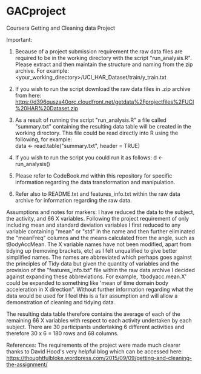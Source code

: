 # GACproject
Coursera Getting and Cleaning data Project

Important:

1. Because of a project submission requirement the raw data files are required to be in the working directory with the script "run_analysis.R". Please extract and then maintain the structure and naming from the zip archive.  For example: <your_working_directory>/UCI_HAR_Dataset/train/y_train.txt

2. If you wish to run the script download the raw data files in .zip archive from here: https://d396qusza40orc.cloudfront.net/getdata%2Fprojectfiles%2FUCI%20HAR%20Dataset.zip

3. As a result of running the script "run_analysis.R" a file called "summary.txt" containing the resulting data table will be created in the working directory.  This file could be read directly into R using the following, for example:  
data <- read.table("summary.txt", header = TRUE)

4. If you wish to run the script you could run it as follows: 
d <- run_analysis()

5. Please refer to CodeBook.md within this repository for specific information regarding the data transformation and manipulation.

6. Refer also to README.txt and features_info.txt within the raw data archive for information regarding the raw data.

Assumptions and notes for markers:
I have reduced the data to the subject, the activity, and 66 X variables.
Following the project requirement of only including mean and standard deviation variables I first reduced to any variable containing "mean" or "std" in the name and then further eliminated the "meanFreq" columns and the means calculated from the angle, such as tBodyAccMean.  The X variable names have not been modified, apart from tidying up (removing brackets, etc) as I felt unqualified to give better simplified names.  The names are abbreviated which perhaps goes against the principles of Tidy data but given the quantity of variables and the provision of the "features_info.txt" file within the raw data archive I decided against expanding these abbreviations.  For example, 'tbodyacc.mean.X' could be expanded to something like 'mean of time domain body acceleration in X direction". Without further information regarding what the data would be used for I feel this is a fair assumption and will allow a demonstration of cleaning and tidying data.

The resulting data table therefore contains the average of each of the remaining 66 X variables with respect to each activity undertaken by each subject.  There are 30 participants undertaking 6 different activities and therefore 30 x 6 = 180 rows and 68 columns.

References:
The requirements of the project were made much clearer thanks to David Hood's very helpful blog which can be accessed here:
https://thoughtfulbloke.wordpress.com/2015/09/09/getting-and-cleaning-the-assignment/

